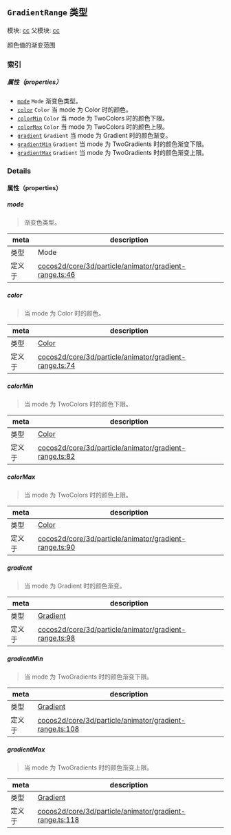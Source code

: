 ## `GradientRange` 类型



模块: [cc](../modules/cc.md)
父模块: [cc](../modules/cc.md)


颜色值的渐变范围



### 索引

##### 属性（properties）

  - [`mode`](#mode) `Mode` 渐变色类型。
  - [`color`](#color) `Color` 当 mode 为 Color 时的颜色。
  - [`colorMin`](#colormin) `Color` 当 mode 为 TwoColors 时的颜色下限。
  - [`colorMax`](#colormax) `Color` 当 mode 为 TwoColors 时的颜色上限。
  - [`gradient`](#gradient) `Gradient` 当 mode 为 Gradient 时的颜色渐变。
  - [`gradientMin`](#gradientmin) `Gradient` 当 mode 为 TwoGradients 时的颜色渐变下限。
  - [`gradientMax`](#gradientmax) `Gradient` 当 mode 为 TwoGradients 时的颜色渐变上限。





### Details


#### 属性（properties）


##### mode

> 渐变色类型。

| meta | description |
|------|-------------|
| 类型 | Mode |
| 定义于 | [cocos2d/core/3d/particle/animator/gradient-range.ts:46](https://github.com/cocos-creator/engine/blob/f7d50d63228ec3047fe054a2d1e1535e90da2bd1/cocos2d/core/3d/particle/animator/gradient-range.ts#L46) |



##### color

> 当 mode 为 Color 时的颜色。

| meta | description |
|------|-------------|
| 类型 | <a href="../classes/Color.html" class="crosslink">Color</a> |
| 定义于 | [cocos2d/core/3d/particle/animator/gradient-range.ts:74](https://github.com/cocos-creator/engine/blob/f7d50d63228ec3047fe054a2d1e1535e90da2bd1/cocos2d/core/3d/particle/animator/gradient-range.ts#L74) |



##### colorMin

> 当 mode 为 TwoColors 时的颜色下限。

| meta | description |
|------|-------------|
| 类型 | <a href="../classes/Color.html" class="crosslink">Color</a> |
| 定义于 | [cocos2d/core/3d/particle/animator/gradient-range.ts:82](https://github.com/cocos-creator/engine/blob/f7d50d63228ec3047fe054a2d1e1535e90da2bd1/cocos2d/core/3d/particle/animator/gradient-range.ts#L82) |



##### colorMax

> 当 mode 为 TwoColors 时的颜色上限。

| meta | description |
|------|-------------|
| 类型 | <a href="../classes/Color.html" class="crosslink">Color</a> |
| 定义于 | [cocos2d/core/3d/particle/animator/gradient-range.ts:90](https://github.com/cocos-creator/engine/blob/f7d50d63228ec3047fe054a2d1e1535e90da2bd1/cocos2d/core/3d/particle/animator/gradient-range.ts#L90) |



##### gradient

> 当 mode 为 Gradient 时的颜色渐变。

| meta | description |
|------|-------------|
| 类型 | <a href="../classes/Gradient.html" class="crosslink">Gradient</a> |
| 定义于 | [cocos2d/core/3d/particle/animator/gradient-range.ts:98](https://github.com/cocos-creator/engine/blob/f7d50d63228ec3047fe054a2d1e1535e90da2bd1/cocos2d/core/3d/particle/animator/gradient-range.ts#L98) |



##### gradientMin

> 当 mode 为 TwoGradients 时的颜色渐变下限。

| meta | description |
|------|-------------|
| 类型 | <a href="../classes/Gradient.html" class="crosslink">Gradient</a> |
| 定义于 | [cocos2d/core/3d/particle/animator/gradient-range.ts:108](https://github.com/cocos-creator/engine/blob/f7d50d63228ec3047fe054a2d1e1535e90da2bd1/cocos2d/core/3d/particle/animator/gradient-range.ts#L108) |



##### gradientMax

> 当 mode 为 TwoGradients 时的颜色渐变上限。

| meta | description |
|------|-------------|
| 类型 | <a href="../classes/Gradient.html" class="crosslink">Gradient</a> |
| 定义于 | [cocos2d/core/3d/particle/animator/gradient-range.ts:118](https://github.com/cocos-creator/engine/blob/f7d50d63228ec3047fe054a2d1e1535e90da2bd1/cocos2d/core/3d/particle/animator/gradient-range.ts#L118) |






